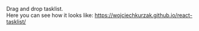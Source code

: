 Drag and drop tasklist.  
Here you can see how it looks like: https://wojciechkurzak.github.io/react-tasklist/  
